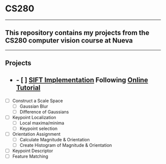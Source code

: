 # CS280
---
## This repository contains my projects from the CS280 computer vision course at Nueva
---

## **Projects**

## <ul><li>- [ ] [SIFT Implementation](https://github.com/MochiBall01/CS280/tree/main/SIFT_Implementation) Following [Online Tutorial](https://www.analyticsvidhya.com/blog/2019/10/detailed-guide-powerful-sift-technique-image-matching-python/)
  - [ ] Construct a Scale Space
    - [ ] Gaussian Blur
    - [ ] Difference of Gaussians
  - [ ] Keypoint Localization
    - [ ] Local maxima/minima
    - [ ] Keypoint selection
  - [ ] Orientation Assignment
    - [ ] Calculate Magnitude & Orientation
    - [ ] Create Histogram of Magnitude & Orientation
  - [ ] Keypoint Descriptor
  - [ ] Feature Matching
